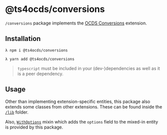 # @ts4ocds/conversions

`/conversions` package implements the [OCDS Conversions](https://github.com/PaulBoroday/eOCDS-conversions) extension.

## Installation

```shell script
λ npm i @ts4ocds/conversions
```

```shell script
λ yarn add @ts4ocds/conversions
```

> `typescript` must be included in your (dev-)dependencies as well as it is a peer dependency.

## Usage

Other than implementing extension-specific entities, this package also extends some classes from other extensions.
These can be found inside the [`/lib`](https://github.com/uStudioTeam/ts4ocds/tree/main/packages/conversions/src/lib) folder.

Also, [`WithOptions`](https://github.com/uStudioTeam/ts4ocds/blob/main/packages/conversions/src/mixins/with-options.ts) mixin which adds the `options` field to the mixed-in entity
is provided by this package.
